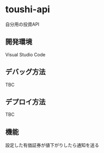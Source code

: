 # toushi-api
自分用の投資API

## 開発環境
Visual Studio Code

## デバッグ方法
TBC

## デプロイ方法
TBC

## 機能
設定した有価証券が値下がりしたら通知を送る